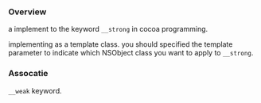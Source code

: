 ### Overview
a implement to the keyword `__strong` in cocoa programming.

implementing as a template class. you should specified the template parameter to indicate which NSObject class you want to apply to `__strong`.

### Assocatie
`__weak` keyword.








